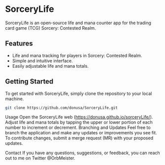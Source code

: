 # SorceryLife

SorceryLife is an open-source life and mana counter app for the trading card game (TCG) Sorcery: Contested Realm.

## Features

- Life and mana tracking for players in Sorcery: Contested Realm.
- Simple and intuitive interface.
- Easily adjustable life and mana totals.

## Getting Started

To get started with SorceryLife, simply clone the repository to your local machine.

```bash
git clone https://github.com/donusa/SorceryLife.git
```
Usage
Open the SorceryLife web (https://donusa.github.io/sorceryLife/).
Adjust life and mana totals by tapping the upper or lower portion of each number to increment or decrement.
Branching and Updates
Feel free to branch the application and make any updates or improvements you see fit. To contribute changes, submit a merge request (MR) with your proposed updates.

Contact
If you have any questions, suggestions, or feedback, you can reach out to me on Twitter @OrbMeister.
